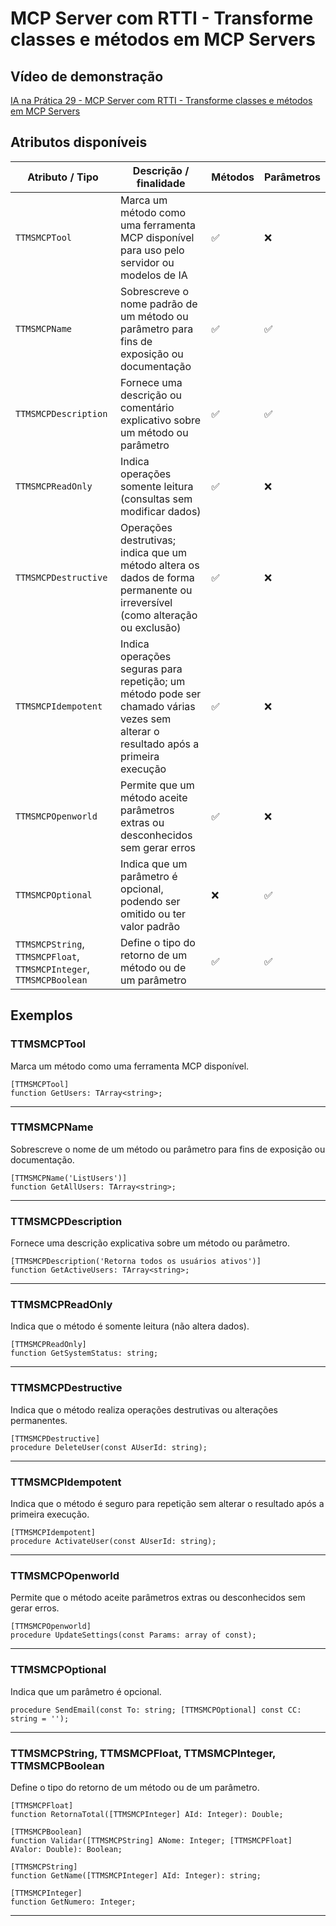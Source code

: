 # MCP Server com RTTI - Transforme classes e métodos em MCP Servers

## Vídeo de demonstração
[IA na Prática 29 - MCP Server com RTTI - Transforme classes e métodos em MCP Servers](https://www.youtube.com/watch?v=zc5Bza73nJs&list=PLLHSz4dOnnN237tIxJI10E5cy1dgXJxgP)

## Atributos disponíveis
| Atributo / Tipo       | Descrição / finalidade                                                                                                            | Métodos | Parâmetros |
| -------------------- | ---------------------------------------------------------------------------------------------------------------------------------- | ------- | ---------- |
| `TTMSMCPTool`         | Marca um método como uma ferramenta MCP disponível para uso pelo servidor ou modelos de IA                                        | ✅       | ❌       |
| `TTMSMCPName`         | Sobrescreve o nome padrão de um método ou parâmetro para fins de exposição ou documentação                                        | ✅       | ✅       |
| `TTMSMCPDescription`  | Fornece uma descrição ou comentário explicativo sobre um método ou parâmetro                                                      | ✅       | ✅       |
| `TTMSMCPReadOnly`     | Indica operações somente leitura (consultas sem modificar dados)                                                                  | ✅       | ❌       |
| `TTMSMCPDestructive`  | Operações destrutivas; indica que um método altera os dados de forma permanente ou irreversível (como alteração ou exclusão)      | ✅       | ❌       |
| `TTMSMCPIdempotent`   | Indica operações seguras para repetição; um método pode ser chamado várias vezes sem alterar o resultado após a primeira execução | ✅       | ❌       |
| `TTMSMCPOpenworld`    | Permite que um método aceite parâmetros extras ou desconhecidos sem gerar erros                                                   | ✅       | ❌       |
| `TTMSMCPOptional`     | Indica que um parâmetro é opcional, podendo ser omitido ou ter valor padrão                                                       | ❌       | ✅       |
| `TTMSMCPString`, `TTMSMCPFloat`, `TTMSMCPInteger`, `TTMSMCPBoolean` | Define o tipo do retorno de um método ou de um parâmetro                            | ✅       | ✅       |


## Exemplos

### TTMSMCPTool

Marca um método como uma ferramenta MCP disponível.
```delphi
[TTMSMCPTool]
function GetUsers: TArray<string>;
```
---

### TTMSMCPName

Sobrescreve o nome de um método ou parâmetro para fins de exposição ou documentação.
```delphi
[TTMSMCPName('ListUsers')]
function GetAllUsers: TArray<string>;
```

---

### TTMSMCPDescription

Fornece uma descrição explicativa sobre um método ou parâmetro.
```delphi
[TTMSMCPDescription('Retorna todos os usuários ativos')]
function GetActiveUsers: TArray<string>;
```

---

### TTMSMCPReadOnly

Indica que o método é somente leitura (não altera dados).
```delphi
[TTMSMCPReadOnly]
function GetSystemStatus: string;
```

---

### TTMSMCPDestructive

Indica que o método realiza operações destrutivas ou alterações permanentes.
```delphi
[TTMSMCPDestructive]
procedure DeleteUser(const AUserId: string);
```

---

### TTMSMCPIdempotent

Indica que o método é seguro para repetição sem alterar o resultado após a primeira execução.
```delphi
[TTMSMCPIdempotent]
procedure ActivateUser(const AUserId: string);
```

---

### TTMSMCPOpenworld

Permite que o método aceite parâmetros extras ou desconhecidos sem gerar erros.
```delphi
[TTMSMCPOpenworld]
procedure UpdateSettings(const Params: array of const);
```

---

### TTMSMCPOptional

Indica que um parâmetro é opcional.
```delphi
procedure SendEmail(const To: string; [TTMSMCPOptional] const CC: string = '');
```

---

### TTMSMCPString, TTMSMCPFloat, TTMSMCPInteger, TTMSMCPBoolean

Define o tipo do retorno de um método ou de um parâmetro.
```delphi
[TTMSMCPFloat]
function RetornaTotal([TTMSMCPInteger] AId: Integer): Double;
```

```delphi
[TTMSMCPBoolean]
function Validar([TTMSMCPString] ANome: Integer; [TTMSMCPFloat] AValor: Double): Boolean;
```

```delphi
[TTMSMCPString]
function GetName([TTMSMCPInteger] AId: Integer): string;
```

```delphi
[TTMSMCPInteger]
function GetNumero: Integer;
```

---

